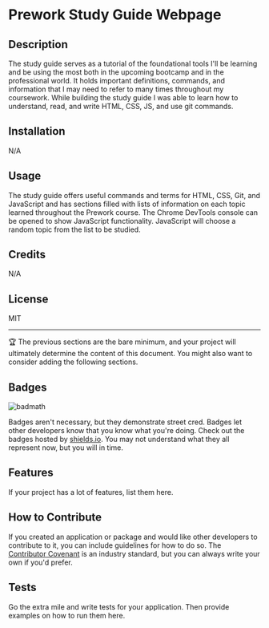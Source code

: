# Prework Study Guide Webpage

## Description

The study guide serves as a tutorial of the foundational tools I'll be learning and be using the most both in the upcoming bootcamp and in the professional world. It holds important definitions, commands, and information that I may need to refer to many times throughout my coursework. While building the study guide I was able to learn how to understand, read, and write HTML, CSS, JS, and use git commands. 

## Installation

N/A

## Usage

The study guide offers useful commands and terms for HTML, CSS, Git, and JavaScript and has sections filled with lists of information on each topic learned throughout the Prework course. The Chrome DevTools console can be opened to show JavaScript functionality. JavaScript will choose a random topic from the list to be studied. 

## Credits

N/A

## License

MIT

---

🏆 The previous sections are the bare minimum, and your project will ultimately determine the content of this document. You might also want to consider adding the following sections.

## Badges

![badmath](https://img.shields.io/github/languages/top/nielsenjared/badmath)

Badges aren't necessary, but they demonstrate street cred. Badges let other developers know that you know what you're doing. Check out the badges hosted by [shields.io](https://shields.io/). You may not understand what they all represent now, but you will in time.

## Features

If your project has a lot of features, list them here.

## How to Contribute

If you created an application or package and would like other developers to contribute to it, you can include guidelines for how to do so. The [Contributor Covenant](https://www.contributor-covenant.org/) is an industry standard, but you can always write your own if you'd prefer.

## Tests

Go the extra mile and write tests for your application. Then provide examples on how to run them here.